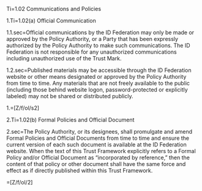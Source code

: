 Ti=1.02 Communications and Policies

1.Ti=1.02(a) Official Communication

1.1.sec=Official communications by the ID Federation may only be made or approved by the Policy Authority, or a Party that has been expressly authorized by the Policy Authority to make such communications. The ID Federation is not responsible for any unauthorized communications including unauthorized use of the Trust Mark.

1.2.sec=Published materials may be accessible through the ID Federation website or other means designated or approved by the Policy Authority from time to time. Any materials that are not freely available to the public (including those behind website logon, password-protected or explicitly labeled) may not be shared or distributed publicly.

1.=[Z/f/ol/s2]

2.Ti=1.02(b) Formal Policies and Official Document

2.sec=The Policy Authority, or its designees, shall promulgate and amend Formal Policies and Official Documents from time to time and ensure the current version of each such document is available at the ID Federation website. When the text of this Trust Framework explicitly refers to a Formal Policy and/or Official Document as “incorporated by reference,” then the content of that policy or other document shall have the same force and effect as if directly published within this Trust Framework.

=[Z/f/ol/2]